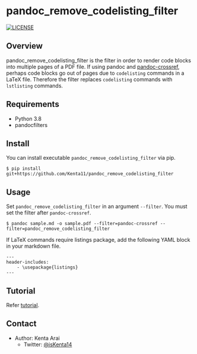 # pandoc_remove_codelisting_filter

[![LICENSE](https://img.shields.io/github/license/Kenta11/pandoc_remove_codelisting_filter)](LICENSE)

## Overview

pandoc_remove_codelisting_filter is the filter in order to render code blocks into multiple pages of a PDF file. If using pandoc and [pandoc-crossref](https://github.com/lierdakil/pandoc-crossref), perhaps code blocks go out of pages due to `codelisting` commands in a LaTeX file. Therefore the filter replaces `codelisting` commands with `lstlisting` commands.

## Requirements

- Python 3.8
- pandocfilters

## Install

You can install executable `pandoc_remove_codelisting_filter` via pip.

```
$ pip install git+https://github.com/Kenta11/pandoc_remove_codelisting_filter
```

## Usage

Set `pandoc_remove_codelisting_filter` in an argument `--filter`. You must set the filter after `pandoc-crossref`.

```
$ pandoc sample.md -o sample.pdf --filter=pandoc-crossref --filter=pandoc_remove_codelisting_filter
```

If LaTeX commands require listings package, add the following YAML block in your markdown file.

```
---
header-includes:
    - \usepackage{listings}
---
```

## Tutorial

Refer [tutorial](tutorial).

## Contact

- Author: Kenta Arai
    - Twitter: [@isKenta14](https://twitter.com/isKenta14)
